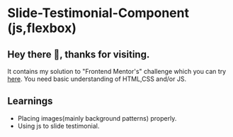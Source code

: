 # Slide-Testimonial-Component (js,flexbox)
   

## Hey there 👋, thanks for visiting.
  It contains my solution to "Frontend Mentor's" challenge which you can try [here](https://www.frontendmentor.io/challenges/coding-bootcamp-testimonials-slider-4FNyLA8JL).
  You need basic understanding of HTML,CSS and/or JS.

## Learnings
* Placing images(mainly background patterns) properly.
* Using js to slide testimonial.


